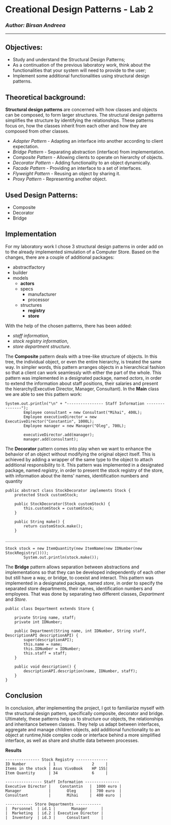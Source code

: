 # Creational Design Patterns - Lab 2

### _Author: Birsan Andreea_

----

## Objectives:

* Study and understand the Structural Design Patterns;
* As a continuation of the previous laboratory work, think about the functionalities that your system will need to provide to the user;
* Implement some additional functionalities using structural design patterns.


## Theoretical background:

__Structural design patterns__ are concerned with how classes and objects can be composed, to form larger structures.
The structural design patterns simplifies the structure by identifying the relationships.
These patterns focus on, how the classes inherit from each other and how they are composed from other classes.
* _Adapter Pattern_ -
  Adapting an interface into another according to client expectation.
* _Bridge Pattern_ -
  Separating abstraction (interface) from implementation.
* _Composite Pattern_ -
  Allowing clients to operate on hierarchy of objects.
* _Decorator Pattern_ -
  Adding functionality to an object dynamically.
* _Facade Pattern_ -
  Providing an interface to a set of interfaces.
* _Flyweight Pattern_ -
  Reusing an object by sharing it.
* _Proxy Pattern_ -
  Representing another object.


## Used Design Patterns:

* Composite
* Decorator
* Bridge


## Implementation

For my laboratory work I chose 3 structural design patterns in order add on to the already implemented simulation of a Computer Store.
Based on the changes, there are a couple of additional packages:
* abstractfactory
* builder
* models
    * __actors__
    * specs
      * manufacturer
      * processor
    * structures
      * __registry__
      * __store__

With the help of the chosen patterns, there has been added:
* _staff information_, 
* _stock registry information_,
* _store department structure_. 

The __Composite__ pattern deals with a tree-like structure of objects. In this tree, the individual object, or even the entire hierarchy, is treated the same way. In simpler words, this pattern arranges objects in a hierarchical fashion so that a client can work seamlessly with either the part of the whole.
This pattern was implemented in a designated package, named _actors_, in order to extend the information about staff positions, their salaries and present the hierarchy(Executive Director, Manager, Consultant).
In the __Main__ class we are able to see this pattern work:
```
System.out.println("\n" + "---------------- Staff Information ---------------");
        Employee consultant = new Consultant("Mihai", 400L);
        Employee executiveDirector = new ExecutiveDirector("Constantin", 1000L);
        Employee manager = new Manager("Oleg", 700L);

        executiveDirector.add(manager);
        manager.add(consultant);
```

The __Decorator__ pattern comes into play when we want to enhance the behavior of an object without modifying the original object itself. This is achieved by adding a wrapper of the same type to the object to attach additional responsibility to it.
This pattern was implemented in a designated package, named _registry_, in order to present the stock registry of the store, with information about the items' names, identification numbers and quantity

```
public abstract class StockDecorator implements Stock {
    protected Stock customStock;

    public StockDecorator(Stock customStock) {
        this.customStock = customStock;
    }

    public String make() {
        return customStock.make();
    }
    
__________________________________________________________

Stock stock = new ItemQuantity(new ItemName(new IDNumber(new StockRegistry())));
        System.out.println(stock.make());
```

The __Bridge__ pattern allows separation between abstractions and implementations so that they can be developed independently of each other but still have a way, or bridge, to coexist and interact.
This pattern was implemented in a designated package, named _store_, in order to specify the separated store departments, their names, identification numbers and employees. That was done by separating two different classes, _Department_ and _Store_.

```
public class Department extends Store {

    private String name, staff;
    private int IDNumber;

    public Department(String name, int IDNumber, String staff, DescriptionAPI descriptionAPI) {
        super(descriptionAPI);
        this.name = name;
        this.IDNumber = IDNumber;
        this.staff = staff;
    }

    public void description() {
        descriptionAPI.description(name, IDNumber, staff);
    }
}
```

## Conclusion
In conclusion, after implementing the project, I got to familiarize myself with thw structural design pattern, specifically composite, decorator and bridge. 
Ultimately, these patterns help us to structure our objects, the relationships and inheritance between classes. They help us adapt between interfaces, aggregate and manage children objects, add additional functionality to an object at runtime,hide complex code or interface behind a more simplified interface, as well as share and shuttle data between processes.

__Results__

```
--------------- Stock Registry --------------
ID Number          | 1                2     |
Items in the stock | Asus VivoBook    HP 15S|
Item Quantity      | 34               6     |

---------------- Staff Information ---------------
Executive Director |    Constantin   |  1000 euro |
Manager            |       Oleg      |  700 euro  |
Consultant         |       Mihai     |  400 euro  |

------------ Store Departments -----------
|  Personnel  | id.1 |       Manager      |
|  Marketing  | id.2 | Executive Director |
|  Inventory  | id.3 |     Consultant     |
```

